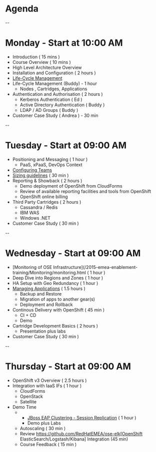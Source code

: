 # Agenda

--

# Monday - Start at 10:00 AM

* Introduction ( 15 mins )
* Course Overview ( 10 mins )
* High Level Architecture Overview
* Installation and Configuration ( 2 hours )
* [Life-Cycle Management](/2015-emea-enablement-training/lifecycle_management/index.html)
* Life-Cycle Management  (Buddy) - 1 hour
  * Nodes , Cartridges, Applications
* Authentication and Authorisation ( 2 hours )
  *  Kerberos Authentication ( Ed )
  *  Active Directory Authentication ( Buddy )
  *  LDAP / AD Groups ( Buddy )
* Customer Case Study ( Andrea ) - 30 min

--

# Tuesday - Start at 09:00 AM

* Positioning and Messaging ( 1 hour )
  * PaaS, xPaaS, DevOps Context
* [Configuring Teams](/2015-emea-enablement-training/Teams/index.html)
* [Sizing guidelines](/2015-emea-enablement-training/Sizing/sizing.html) ( 30 min )
* Reporting & Showback ( 2 hours )
  * Demo deployment of OpenShift from CloudForms
  * Review of available reporting facilities and tools from OpenShift
  * OpenShift online billing
* Third Party Cartridges ( 2 hours )
  * Cassandra / Redis
  * IBM WAS
  * Windows .NET
* Customer Case Study ( 30 min )

--

# Wednesday - Start at 09:00 AM

* [Monitoring of OSE Infrastructure](/2015-emea-enablement-training/Monitoring/monitoring.html ( 1 hour )
* Deep Dive into Regions and Zones ( 1 hour )
* HA Setup with Geo Redundancy ( 1 hour )
* [Managing Applications](/2015-emea-enablement-training/ManagingApps/index.html) ( 1.5 hours )
  * Backup and Restore
  * Migration of apps to another gear(s)
  * Deployment and Rollback
* Continous Delivery with OpenShift ( 45 min )
  * CI + CD
  * Demo
* Cartridge Development Basics ( 2 hours )
  * Presentation plus labs
* Customer Case Study ( 30 min )

--

# Thursday - Start at 09:00 AM

* OpenShift v3 Overview ( 2.5 hours )
* Integration with IaaS IFs ( 1 hour )
  * CloudForms
  * OpenStack
  * Satellite
* Demo Time
  * * [JBoss EAP Clustering - Session Replication](/2015-emea-enablement-training/jbosseap-ose/index.html) ( 1 hour )
  	* Demo plus Labs
  * Autoscaling ( 30 min )
  * Review https://github.com/RedHatEMEA/ose-elk[OpenShift ElasticSearch/Logstash/Kibana] Integration (45 min)
  * Course Feedback ( 15 min )
